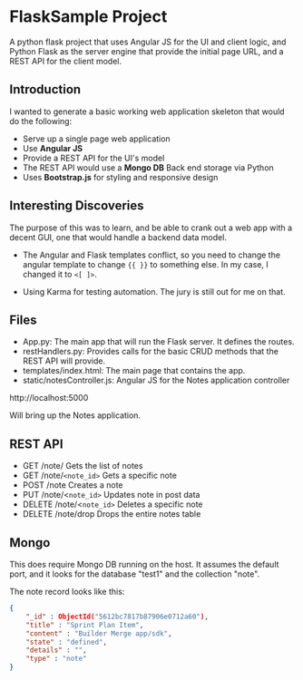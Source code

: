 # FlaskSample Project

A python flask project that uses Angular JS for the UI and client logic, and Python Flask as the server engine that provide the initial page URL, and a REST API for the client model.

## Introduction

I wanted to generate a basic working web application skeleton that would do the following:

  * Serve up a single page web application
  * Use **Angular JS**
  * Provide a REST API for the UI's model
  * The REST API would use a **Mongo DB** Back end storage via Python
  * Uses **Bootstrap.js** for styling and responsive design 

## Interesting Discoveries

The purpose of this was to learn, and be able to crank out a web app with a decent GUI, 
one that would handle a backend data model.

  * The Angular and Flask templates conflict, so you need to change the angular
    template to change `{{ }}` to something else. In my case, I changed it to 
    `<[ ]>`.

  * Using Karma for testing automation. The jury is still out for me on that.

## Files

   * App.py: The main app that will run the Flask server. It defines the routes.
   * restHandlers.py: Provides calls for the basic CRUD methods that the REST API will provide.
   * templates/index.html: The main page that contains the app.
   * static/notesController.js: Angular JS for the Notes application controller


   http://localhost:5000

   Will bring up the Notes application. 


## REST API

   * GET	/note/			Gets the list of notes
   * GET	/note/`<note_id>`		Gets a specific note
   * POST /note			Creates a note
   * PUT  /note/<`note_id>` 	Updates note in post data
   * DELETE /note/<`note_id>`	Deletes a specific note
   * DELETE /note/drop		Drops the entire notes table

## Mongo

This does require Mongo DB running on the host. It assumes the default port, and it
looks for the database "test1" and the collection "note". 

The note record looks like this:

```json
{
	"_id" : ObjectId("5612bc7817b87906e0712a60"),
	"title" : "Sprint Plan Item",
	"content" : "Builder Merge app/sdk",
	"state" : "defined",
	"details" : "",
	"type" : "note"
}
```
